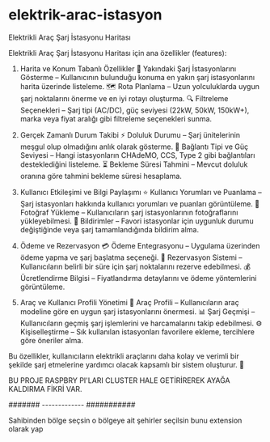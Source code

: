 # elektrik-arac-istasyon
Elektrikli Araç Şarj İstasyonu Haritası

Elektrikli Araç Şarj İstasyonu Haritası için ana özellikler (features):

1. Harita ve Konum Tabanlı Özellikler
📍 Yakındaki Şarj İstasyonlarını Gösterme – Kullanıcının bulunduğu konuma en yakın şarj istasyonlarını harita üzerinde listeleme.
🗺️ Rota Planlama – Uzun yolculuklarda uygun şarj noktalarını önerme ve en iyi rotayı oluşturma.
🔍 Filtreleme Seçenekleri – Şarj tipi (AC/DC), güç seviyesi (22kW, 50kW, 150kW+), marka veya fiyat aralığı gibi filtreleme seçenekleri sunma.

2. Gerçek Zamanlı Durum Takibi
⚡ Doluluk Durumu – Şarj ünitelerinin meşgul olup olmadığını anlık olarak gösterme.
🔌 Bağlantı Tipi ve Güç Seviyesi – Hangi istasyonların CHAdeMO, CCS, Type 2 gibi bağlantıları desteklediğini listeleme.
⏳ Bekleme Süresi Tahmini – Mevcut doluluk oranına göre tahmini bekleme süresi hesaplama.

3. Kullanıcı Etkileşimi ve Bilgi Paylaşımı
⭐ Kullanıcı Yorumları ve Puanlama – Şarj istasyonları hakkında kullanıcı yorumları ve puanları görüntüleme.
📸 Fotoğraf Yükleme – Kullanıcıların şarj istasyonlarının fotoğraflarını yükleyebilmesi.
📢 Bildirimler – Favori istasyonlar için uygunluk durumu değiştiğinde veya şarj tamamlandığında bildirim alma.

4. Ödeme ve Rezervasyon
💳 Ödeme Entegrasyonu – Uygulama üzerinden ödeme yapma ve şarj başlatma seçeneği.
🛑 Rezervasyon Sistemi – Kullanıcıların belirli bir süre için şarj noktalarını rezerve edebilmesi.
💰 Ücretlendirme Bilgisi – Fiyatlandırma detaylarını ve ödeme yöntemlerini görüntüleme.

5. Araç ve Kullanıcı Profili Yönetimi
🚗 Araç Profili – Kullanıcıların araç modeline göre en uygun şarj istasyonlarını önermesi.
📊 Şarj Geçmişi – Kullanıcıların geçmiş şarj işlemlerini ve harcamalarını takip edebilmesi.
⚙️ Kişiselleştirme – Sık kullanılan istasyonları favorilere ekleme, tercihlere göre öneriler alma.

Bu özellikler, kullanıcıların elektrikli araçlarını daha kolay ve verimli bir şekilde şarj etmelerine yardımcı olacak kapsamlı bir sistem oluşturur. 🚀


BU PROJE RASPBRY PI'LARI CLUSTER HALE GETİRİREREK AYAĞA KALDIRMA FİKRİ VAR.

####### ------------- ###########

Sahibinden bölge seçsin o bölgeye ait şehirler seçilsin bunu extension olarak yap